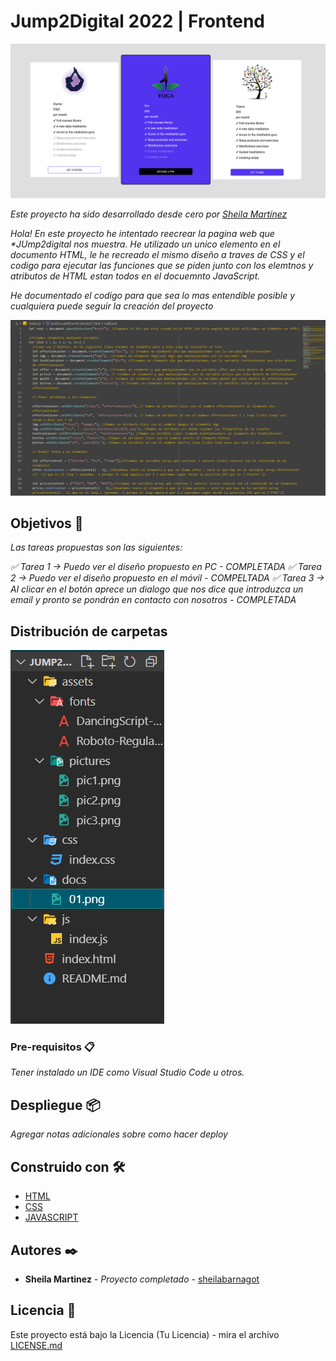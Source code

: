 # Jump2Digital 2022 | Frontend

![Demo](https://github.com/sheilabarnagot/hackathon-Jump2Digital2022-Frontend/blob/main/docs/01.png)

_Este proyecto ha sido desarrollado desde cero por [Sheila Martínez](https://www.linkedin.com/in/sheila-martinez-gotbcn/)_

_Hola! En este proyecto he intentado reecrear la pagina web que \*JUmp2digital nos muestra. He utilizado un unico elemento en el documento HTML, le he recreado el mismo diseño a traves de CSS y el codigo para ejecutar las funciones que se piden junto con los elemtnos y atributos de HTML estan todos en el docuemnto JavaScript._

_He documentado el codigo para que sea lo mas entendible posible y cualquiera puede seguir la creación del proyecto_

![Demo](https://github.com/sheilabarnagot/hackathon-Jump2Digital2022-Frontend/blob/main/docs/03.png)

## Objetivos 🚀

_Las tareas propuestas son las siguientes:_

_✅ Tarea 1 → Puedo ver el diseño propuesto en PC - COMPLETADA_
_✅ Tarea 2 → Puedo ver el diseño propuesto en el móvil - COMPELTADA_
_✅ Tarea 3 → Al clicar en el botón aprece un dialogo que nos dice que introduzca un email y pronto se pondrán en contacto con nosotros - COMPLETADA_

## Distribución de carpetas

![Demo](https://github.com/sheilabarnagot/hackathon-Jump2Digital2022-Frontend/blob/main/docs/02.png)

### Pre-requisitos 📋

_Tener instalado un IDE como Visual Studio Code u otros._

## Despliegue 📦

_Agregar notas adicionales sobre como hacer deploy_

## Construido con 🛠️

- [HTML](https://www.w3schools.com/html/)
- [CSS](https://www.w3schools.com/css/)
- [JAVASCRIPT](https://www.javascript.com/)

## Autores ✒️

- **Sheila Martinez** - _Proyecto completado_ - [sheilabarnagot](https://github.com/sheilabarnagot)

## Licencia 📄

Este proyecto está bajo la Licencia (Tu Licencia) - mira el archivo [LICENSE.md](LICENSE.md)
